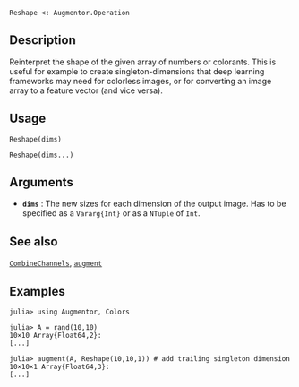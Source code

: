 ```
Reshape <: Augmentor.Operation
```

## Description

Reinterpret the shape of the given array of numbers or colorants. This is useful for example to create singleton-dimensions that deep learning frameworks may need for colorless images, or for converting an image array to a feature vector (and vice versa).

## Usage

```
Reshape(dims)

Reshape(dims...)
```

## Arguments

  * **`dims`** : The new sizes for each dimension of the output   image. Has to be specified as a `Vararg{Int}` or as a   `NTuple` of `Int`.

## See also

[`CombineChannels`](@ref), [`augment`](@ref)

## Examples

```julia-repl
julia> using Augmentor, Colors

julia> A = rand(10,10)
10×10 Array{Float64,2}:
[...]

julia> augment(A, Reshape(10,10,1)) # add trailing singleton dimension
10×10×1 Array{Float64,3}:
[...]
```
